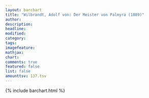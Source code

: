 ```yaml
---
layout: barchart
title: "Wilbrandt, Adolf von: Der Meister von Palmyra (1889)"
author:
description:
headline:
modified:
category:
tags:
imagefeature: 
mathjax: 
chart: 
comments: true
featured: false
list: false
amounttsv: 137.tsv
---
```

{% include barchart.html %}
